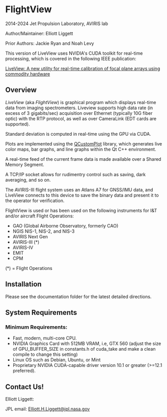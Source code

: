 # FlightView
2014-2024 Jet Propulsion Laboratory, AVIRIS lab

Author/Maintainer: Elliott Liggett

Prior Authors: Jackie Ryan and Noah Levy

This version of LiveView uses NVIDIA's CUDA toolkit for real-time processing, which is covered in the following IEEE publication: 

[LiveView: A new utility for real-time calibration of focal plane arrays using commodity hardware](https://ieeexplore.ieee.org/abstract/document/7500690)

## Overview
*LiveView* (aka *FlightView*) is graphical program which displays real-time data from imaging spectrometers. Liveview supports high data rate (in excess of 3 gigabits/sec) acquisition over Ethernet (typically 10G fiber optic) with the RTP protocol, as well as over CameraLink (EDT cards are supported). 

Standard deviation is computed in real-time using the GPU via CUDA. 

Plots are implemented using the [QCustomPlot](http://www.qcustomplot.com) library, which generates live color maps, bar graphs, and line graphs within the Qt C++ environment.

A real-time feed of the current frame data is made available over a Shared Memory Segment. 

A TCP/IP socket allows for rudimentry control such as saving, dark averaging, and so on. 

The AVIRIS-III flight system uses an Atlans A7 for GNSS/IMU data, and LiveView connects to this device to save the binary data and present it to the operator for verification. 

FlightView is used or has been used on the following instruments for I&T and/or aircraft Flight Operations:

- GAO (Global Airborne Observatory, formerly CAO)
- NGIS NIS-1, NIS-2, and NIS-3
- AVIRIS Next Gen
- AVIRIS-III (*)
- AVIRIS-IV
- EMIT
- CPM

(*) = Flight Operations

## Installation

Please see the documentation folder for the latest detailed directions.

## System Requirements
### Minimum Requirements:
- Fast, modern, multi-core CPU. 
- NVIDIA Graphics Card with 512MB VRAM, i.e, GTX 560 (adjust the size of GPU_BUFFER_SIZE in constants.h of cuda_take and make a clean compile to change this setting)
- Linux OS such as Debian, Ubuntu, or Mint
- Proprietary NVIDIA CUDA-capable driver version 10.1 or greater (>=12.1 preferred). 

## Contact Us!

Elliott Liggett:

JPL email: [Elliott.H.Liggett@jpl.nasa.gov](mailto:Elliott.H.Liggett@jpl.nasa.gov)
